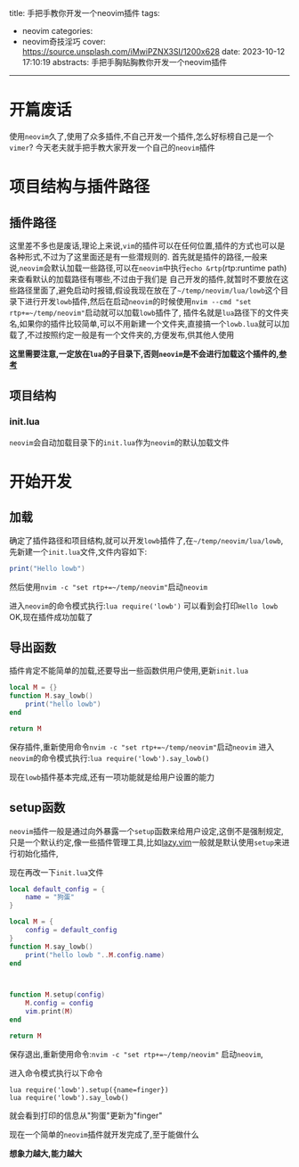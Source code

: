 
title: 手把手教你开发一个neovim插件
tags:
  - neovim
categories:
  - neovim奇技淫巧
cover: https://source.unsplash.com/iMwiPZNX3SI/1200x628
date: 2023-10-12 17:10:19
abstracts: 手把手胸贴胸教你开发一个neovim插件
---


# 开篇废话

使用`neovim`久了,使用了众多插件,不自己开发一个插件,怎么好标榜自己是一个`vimer`?
今天老夫就手把手教大家开发一个自己的`neovim`插件

# 项目结构与插件路径

## 插件路径

这里差不多也是废话,理论上来说,`vim`的插件可以在任何位置,插件的方式也可以是各种形式,不过为了这里面还是有一些潜规则的.
首先就是插件的路径,一般来说,`neovim`会默认加载一些路径,可以在`neovim`中执行`echo &rtp`(rtp:runtime path)来查看默认的加载路径有哪些,不过由于我们是
自己开发的插件,就暂时不要放在这些路径里面了,避免启动时报错,假设我现在放在了`~/temp/neovim/lua/lowb`这个目录下进行开发`lowb`插件,然后在启动`neovim`的时候使用`nvim --cmd "set rtp+=~/temp/neovim"`启动就可以加载`lowb`插件了,
插件名就是`lua`路径下的文件夹名,如果你的插件比较简单,可以不用新建一个文件夹,直接搞一个`lowb.lua`就可以加载了,不过按照约定一般是有一个文件夹的,方便发布,供其他人使用

**这里需要注意,一定放在`lua`的子目录下,否则`neovim`是不会进行加载这个插件的,[参考](https://neovim.io/doc/user/lua-guide.html#lua-guide-modules)**

## 项目结构


### init.lua

`neovim`会自动加载目录下的`init.lua`作为`neovim`的默认加载文件


# 开始开发

## 加载

确定了插件路径和项目结构,就可以开发`lowb`插件了,在`~/temp/neovim/lua/lowb`,先新建一个`init.lua`文件,文件内容如下:
```lua
print("Hello lowb")

```

然后使用`nvim -c "set rtp+=~/temp/neovim"`启动`neovim` 

进入`neovim`的命令模式执行:`lua require('lowb')`
可以看到会打印`Hello lowb`
OK,现在插件成功加载了


## 导出函数

插件肯定不能简单的加载,还要导出一些函数供用户使用,更新`init.lua`

```lua
local M = {}
function M.say_lowb()
    print("hello lowb")
end

return M
```


保存插件,重新使用命令`nvim -c "set rtp+=~/temp/neovim"`启动`neovim`
进入`neovim`的命令模式执行:`lua require('lowb').say_lowb()`

现在`lowb`插件基本完成,还有一项功能就是给用户设置的能力


## setup函数

`neovim`插件一般是通过向外暴露一个`setup`函数来给用户设定,这倒不是强制规定,只是一个默认约定,像一些插件管理工具,比如[lazy.vim](https://github.com/folke/lazy.nvim)一般就是默认使用`setup`来进行初始化插件,

现在再改一下`init.lua`文件

```lua
local default_config = {
    name = "狗蛋"
}

local M = {
    config = default_config
}
function M.say_lowb()
    print("hello lowb "..M.config.name)
end



function M.setup(config)
    M.config = config
    vim.print(M)
end

return M

```

保存退出,重新使用命令:`nvim -c "set rtp+=~/temp/neovim"` 启动`neovim`,

进入命令模式执行以下命令

```vim
lua require('lowb').setup({name=finger})
lua require('lowb').say_lowb()

```
就会看到打印的信息从"狗蛋"更新为"finger"



现在一个简单的`neovim`插件就开发完成了,至于能做什么

**想象力越大,能力越大**
